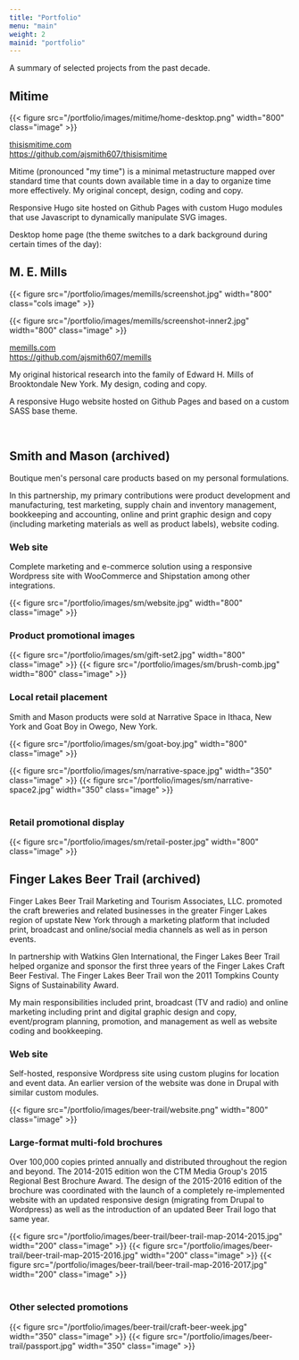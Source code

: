 ```yaml
---
title: "Portfolio"
menu: "main"
weight: 2
mainid: "portfolio"
---
```


A summary of selected projects from the past decade.

## Mitime

{{< figure src="/portfolio/images/mitime/home-desktop.png" width="800" class="image" >}}

[thisismitime.com](http://thisismitime.com)<br> 
https://github.com/ajsmith607/thisismitime

Mitime (pronounced "my time") is a minimal metastructure mapped over standard time that counts down available time in a day to organize time more effectively. My original concept, design, coding and copy.

Responsive Hugo site hosted on Github Pages with custom Hugo modules that use Javascript to dynamically manipulate SVG images.

Desktop home page (the theme switches to a dark background during certain times of the day): 


## M. E. Mills
 
{{< figure src="/portfolio/images/memills/screenshot.jpg" width="800" class="cols image" >}}

{{< figure src="/portfolio/images/memills/screenshot-inner2.jpg" width="800" class="image" >}}

[memills.com](http://memills.com)<br>
https://github.com/ajsmith607/memills

My original historical research into the family of Edward H. Mills of Brooktondale New York. My design, coding and copy.

A responsive Hugo website hosted on Github Pages and based on a custom SASS base theme.


<br/>

## Smith and Mason (archived)

Boutique men's personal care products based on my personal formulations.

In this partnership, my primary contributions were product development and manufacturing, test marketing, supply chain and inventory management, bookkeeping and accounting, online and print graphic design and copy (including marketing materials as well as product labels), website coding.

### Web site

Complete marketing and e-commerce solution using a responsive Wordpress site with WooCommerce and Shipstation among other integrations. 

{{< figure src="/portfolio/images/sm/website.jpg" width="800" class="image" >}}

### Product promotional images

{{< figure src="/portfolio/images/sm/gift-set2.jpg" width="800" class="image" >}}
{{< figure src="/portfolio/images/sm/brush-comb.jpg" width="800" class="image" >}}

### Local retail placement

Smith and Mason products were sold at Narrative Space in Ithaca, New York and Goat Boy in Owego, New York.

{{< figure src="/portfolio/images/sm/goat-boy.jpg" width="800" class="image" >}}

<div class="cols">
    {{< figure src="/portfolio/images/sm/narrative-space.jpg" width="350" class="image" >}}
    {{< figure src="/portfolio/images/sm/narrative-space2.jpg" width="350" class="image" >}}
</div>

<br/>

### Retail promotional display

{{< figure src="/portfolio/images/sm/retail-poster.jpg" width="800" class="image" >}}

## Finger Lakes Beer Trail (archived)

Finger Lakes Beer Trail Marketing and Tourism Associates, LLC. promoted the craft breweries and related businesses in the greater Finger Lakes region of upstate New York through a marketing platform that included print, broadcast and online/social media channels as well as in person events. 

In partnership with Watkins Glen International, the Finger Lakes Beer Trail helped organize and sponsor the first three years of the Finger Lakes Craft Beer Festival. The Finger Lakes Beer Trail won the 2011 Tompkins County Signs of Sustainability Award.

My main responsibilities included print, broadcast (TV and radio) and online marketing including print and digital graphic design and copy, event/program planning, promotion, and management as well as website coding and bookkeeping.

### Web site

Self-hosted, responsive Wordpress site using custom plugins for location and event data. An earlier version of the website was done in Drupal with similar custom modules. 

{{< figure src="/portfolio/images/beer-trail/website.png" width="800" class="image" >}} 

### Large-format multi-fold brochures

Over 100,000 copies printed annually and distributed throughout the region and beyond. The 2014-2015 edition won the CTM Media Group's 2015 Regional Best Brochure Award. The design of the 2015-2016 edition of the brochure was coordinated with the launch of a completely re-implemented website with an updated responsive design (migrating from Drupal to Wordpress) as well as the introduction of an updated Beer Trail logo that same year. 

<div class="cols">
    {{< figure src="/portfolio/images/beer-trail/beer-trail-map-2014-2015.jpg" width="200" class="image" >}} 
    {{< figure src="/portfolio/images/beer-trail/beer-trail-map-2015-2016.jpg" width="200" class="image" >}} 
    {{< figure src="/portfolio/images/beer-trail/beer-trail-map-2016-2017.jpg" width="200" class="image" >}}
</div>

<br/>

### Other selected promotions

<div class="cols">
    {{< figure src="/portfolio/images/beer-trail/craft-beer-week.jpg" width="350" class="image" >}} 
    {{< figure src="/portfolio/images/beer-trail/passport.jpg" width="350" class="image" >}} 
</div>

